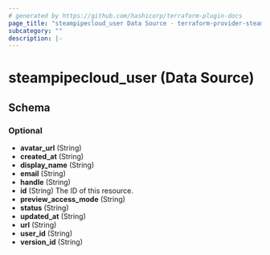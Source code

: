 ```yaml
---
# generated by https://github.com/hashicorp/terraform-plugin-docs
page_title: "steampipecloud_user Data Source - terraform-provider-steampipecloud"
subcategory: ""
description: |-
---
```


# steampipecloud_user (Data Source)

<!-- schema generated by tfplugindocs -->

## Schema

### Optional

- **avatar_url** (String)
- **created_at** (String)
- **display_name** (String)
- **email** (String)
- **handle** (String)
- **id** (String) The ID of this resource.
- **preview_access_mode** (String)
- **status** (String)
- **updated_at** (String)
- **url** (String)
- **user_id** (String)
- **version_id** (String)
